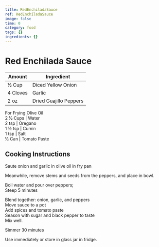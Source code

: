 ```yaml
---
title: RedEnchiladaSauce
ref: RedEnchiladaSauce
image: false
time: 0
category: food
tags: {}
ingredients: {}
---
```

# Red Enchilada Sauce  
  
|Amount|Ingredient|  
|----|----|  
½ Cup | Diced Yellow Onion  
4 Cloves | Garlic  
2 oz | Dried Guajillo Peppers  
For Frying Olive Oil  
2 ½ Cups | Water  
2 tsp | Oregano  
1 ½ tsp | Cumin  
1 tsp | Salt  
½ Can | Tomato Paste  
  
## Cooking Instructions  
Saute onion and garlic in olive oil in fry pan  
  
Meanwhile, remove stems and seeds from the peppers, and place in bowl.  
  
Boil water and pour over peppers;  
Steep 5 minutes  
  
Blend together: onion, garlic, and peppers  
Move sauce to a pot  
Add spices and tomato paste  
Season with sugar and black pepper to taste  
Mix well.  
  
Simmer 30 minutes  
  
Use immediately or store in glass jar in fridge.  
  